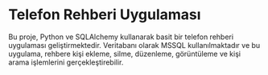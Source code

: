 # Telefon Rehberi Uygulaması

Bu proje, Python ve SQLAlchemy kullanarak basit bir telefon rehberi uygulaması geliştirmektedir. Veritabanı olarak MSSQL kullanılmaktadır ve bu uygulama, rehbere kişi ekleme, silme, düzenleme, görüntüleme ve kişi arama işlemlerini gerçekleştirebilir.
